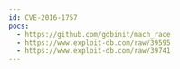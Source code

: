 ```yaml
---
id: CVE-2016-1757
pocs:
  - https://github.com/gdbinit/mach_race
  - https://www.exploit-db.com/raw/39595
  - https://www.exploit-db.com/raw/39741
---
```

